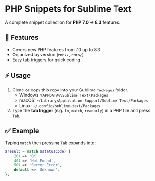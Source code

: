 # PHP Snippets for Sublime Text

A complete snippet collection for **PHP 7.0 → 8.3** features.

## 🚀 Features
- Covers new PHP features from 7.0 up to 8.3
- Organized by version (`PHP7/`, `PHP8/`)
- Easy tab triggers for quick coding

## ⚡ Usage
1. Clone or copy this repo into your Sublime `Packages` folder.
   - Windows: `%APPDATA%\Sublime Text\Packages`
   - macOS: `~/Library/Application Support/Sublime Text/Packages`
   - Linux: `~/.config/sublime-text/Packages`
2. Type the **tab trigger** (e.g. `fn`, `match`, `readonly`) in a PHP file and press `Tab`.

## ✅ Example
Typing `match` then pressing `Tab` expands into:

```php
$result = match($statusCode) {
    200 => 'OK',
    404 => 'Not Found',
    500 => 'Server Error',
    default => 'Unknown',
};
